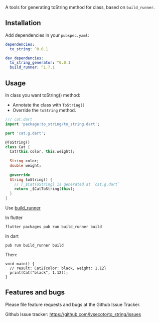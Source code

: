 A tools for generating toString method for class, based on `build_runner`.

## Installation

Add dependencies in your `pubspec.yaml`:
```yaml
dependencies:
  to_string: ^0.0.1

dev_dependencies:
  to_string_generator: ^0.0.1
  build_runner: ^1.7.1
```

## Usage

In class you want toString() method:

* Annotate the class with `ToString()`
* Override the `toString` method.

```dart
/// cat.dart
import 'package:to_string/to_string.dart';

part 'cat.g.dart';

@ToString()
class Cat {
  Cat(this.color, this.weight);
  
  String color;
  double weight;
  
  @override
  String toString() {
    // [_$CatToString] is generated at `cat.g.dart`
    return _$CatToString(this);
  }
}
```

Use [build_runner](https://pub.dev/packages/build_runner)

In flutter
```
flutter packages pub run build_runner build
```

In dart
```
pub run build_runner build
```

Then:

```
void main() {
  // result: Cat2{color: black, weight: 1.12}
  print(Cat("black", 1.12));
}
```

## Features and bugs

Please file feature requests and bugs at the Github Issue Tracker.

Github Issue tracker: https://github.com/lvsecoto/to_string/issues
